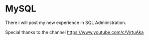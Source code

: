 # MySQL

There i will post my new experience in SQL Administration.

Special thanks to the channel https://www.youtube.com/c/VirtuAka